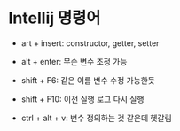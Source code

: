 # Intellij 명령어

- art + insert: constructor, getter, setter
- alt + enter: 무슨 변수 조정 가능
- shift + F6: 같은 이름 변수 수정 가능한듯
- shift + F10: 이전 실행 로그 다시 실행

- ctrl + alt + v: 변수 정의하는 것 같은데 헷갈림